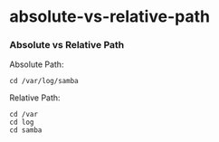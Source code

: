 # absolute-vs-relative-path

### Absolute vs Relative Path
Absolute Path:
```
cd /var/log/samba
```
Relative Path:
```
cd /var
cd log
cd samba
```